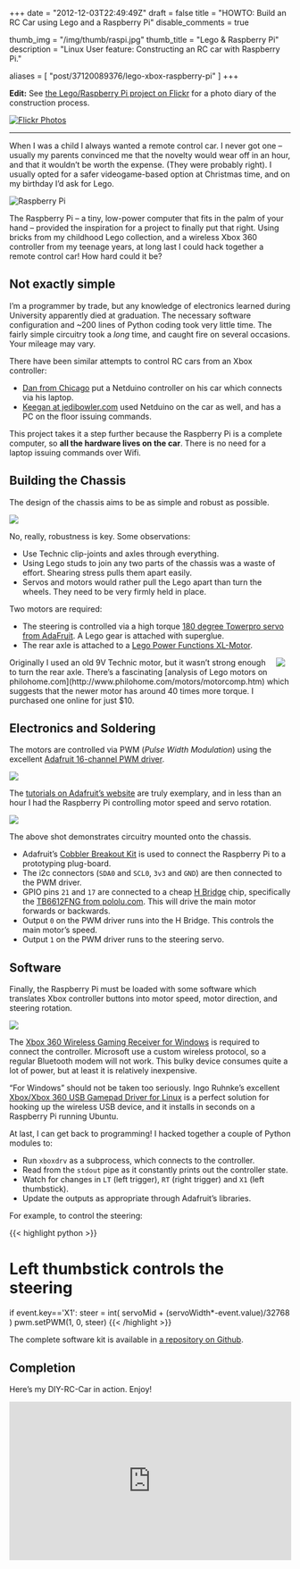 +++
date = "2012-12-03T22:49:49Z"
draft = false
title = "HOWTO: Build an RC Car using Lego and a Raspberry Pi"
disable_comments = true

thumb_img = "/img/thumb/raspi.jpg"
thumb_title = "Lego & Raspberry Pi"
description = "Linux User feature: Constructing an RC car with Raspberry Pi."

aliases = [
    "post/37120089376/lego-xbox-raspberry-pi"
]
+++

**Edit:** See [the Lego/Raspberry Pi project on Flickr](http://www.flickr.com/photos/zephod/sets/72157632285374850/) for a photo diary of the construction process.

[![Flickr Photos](/img/legocar_flickr.jpg)](http://www.flickr.com/photos/zephod/sets/72157632285374850/)


---

When I was a child I always wanted a remote control car. I never got one – usually my parents convinced me that the novelty would wear off in an hour, and that it wouldn’t be worth the expense. (They were probably right). I usually opted for a safer videogame-based option at Christmas time, and on my birthday I’d ask for Lego. 

![Raspberry Pi](/img/raspberrypi.jpg)

The Raspberry Pi – a tiny, low-power computer that fits in the palm of your hand – provided the inspiration for a project to finally put that right. Using bricks from my childhood Lego collection, and a wireless Xbox 360 controller from my teenage years, at long last I could hack together a remote control car! How hard could it be?

## Not exactly simple

I’m a programmer by trade, but any knowledge of electronics learned during University apparently died at graduation. The necessary software configuration and ~200 lines of Python coding took very little time. The fairly simple circuitry took a _long_ time, and caught fire on several occasions. Your mileage may vary. 

There have been similar attempts to control RC cars from an Xbox controller:

*   [Dan from Chicago](http://www.youtube.com/watch?v=LHLnw9Yt1rk) put a Netduino controller on his car which connects via his laptop.
*   [Keegan at jedibowler.com](http://www.jedibowler.com/2011/09/24/controlling-an-rc-car-with-an-xbox-360-controller-via-a-netduino/) used Netduino on the car as well, and has a PC on the floor issuing commands.

This project takes it a step further because the Raspberry Pi is a complete computer, so **all the hardware lives on the car**. There is no need for a laptop issuing commands over Wifi.

## Building the Chassis

The design of the chassis aims to be as simple and robust as possible. 

![](/img/legocar1.jpg)

No, really, robustness is key. Some observations:

*   Use Technic clip-joints and axles through everything. 
*   Using Lego studs to join any two parts of the chassis was a waste of effort. Shearing stress pulls them apart easily. 
*   Servos and motors would rather pull the Lego apart than turn the wheels. They need to be very firmly held in place.

Two motors are required:

*   The steering is controlled via a high torque [180 degree Towerpro servo from AdaFruit](http://adafruit.com/products/155). A Lego gear is attached with superglue.
*   The rear axle is attached to a [Lego Power Functions XL-Motor](http://shop.lego.com/en-US/LEGO-Power-Functions-XL-Motor-8882). 

<img src="/img/legomotor.jpg" style="margin: 0 10px 10px 10px; float: right;" />
Originally I used an old 9V Technic motor, but it wasn’t strong enough to turn the rear axle. There’s a fascinating [analysis of Lego motors on philohome.com](http://www.philohome.com/motors/motorcomp.htm) which suggests that the newer motor has around 40 times more torque. I purchased one online for just $10.

## Electronics and Soldering

The motors are controlled via PWM (_Pulse Width Modulation_) using the excellent [Adafruit 16-channel PWM driver](http://adafruit.com/products/815).

![](/img/pwmdriver.png)

The [tutorials on Adafruit’s website](http://learn.adafruit.com/adafruit-16-channel-servo-driver-with-raspberry-pi) are truly exemplary, and in less than an hour I had the Raspberry Pi controlling motor speed and servo rotation. 

![](/img/legocar2.jpg)

The above shot demonstrates circuitry mounted onto the chassis.

*   Adafruit’s [Cobbler Breakout Kit](http://adafruit.com/products/914) is used to connect the Raspberry Pi to a prototyping plug-board.
*   The i2c connectors (`SDA0` and `SCL0`, `3v3` and `GND`) are then connected to the PWM driver.
*   GPIO pins `21` and `17` are connected to a cheap [H Bridge](http://en.wikipedia.org/wiki/H_bridge) chip, specifically the [TB6612FNG from pololu.com](http://www.pololu.com/catalog/product/713). This will drive the main motor forwards or backwards. 
*   Output `0` on the PWM driver runs into the H Bridge. This controls the main motor’s speed.
*   Output `1` on the PWM driver runs to the steering servo.

## Software

Finally, the Raspberry Pi must be loaded with some software which translates Xbox controller buttons into motor speed, motor direction, and steering rotation. 

![](/img/xboxdongle.jpg)

The [Xbox 360 Wireless Gaming Receiver for Windows](http://www.amazon.co.uk/Xbox-Wireless-Gaming-Receiver-Windows/dp/B000MGVAAQ) is required to connect the controller. Microsoft use a custom wireless protocol, so a regular Bluetooth modem will not work. This bulky device consumes quite a lot of power, but at least it is relatively inexpensive.

“For Windows” should not be taken too seriously. Ingo Ruhnke’s excellent [Xbox/Xbox 360 USB Gamepad Driver for Linux](http://pingus.seul.org/~grumbel/xboxdrv/) is a perfect solution for hooking up the wireless USB device, and it installs in seconds on a Raspberry Pi running Ubuntu.

At last, I can get back to programming! I hacked together a couple of Python modules to:

*   Run `xboxdrv` as a subprocess, which connects to the controller.
*   Read from the `stdout` pipe as it constantly prints out the controller state.
*   Watch for changes in `LT` (left trigger), `RT` (right trigger) and `X1` (left thumbstick).
*   Update the outputs as appropriate through Adafruit’s libraries.

For example, to control the steering:

{{< highlight python >}}
# Left thumbstick controls the steering
if event.key=='X1':
    steer = int( servoMid + (servoWidth*-event.value)/32768 )
    pwm.setPWM(1, 0, steer)
{{< /highlight >}}

The complete software kit is available in [a repository on Github](http://github.com/zephod/lego-pi).

## Completion

Here’s my DIY-RC-Car in action. Enjoy!

<center>
<iframe frameborder="0" height="284" src="http://www.youtube.com/embed/X7YRqCCBDBU" width="505"></iframe>
</center>
